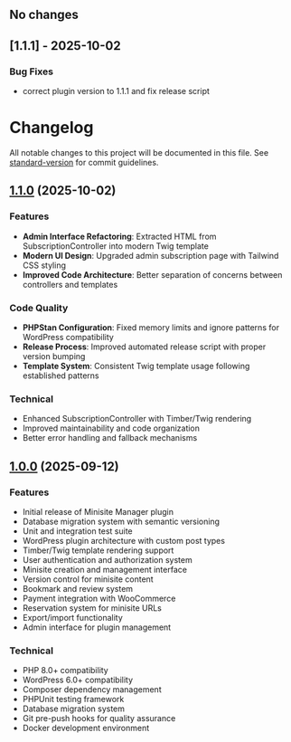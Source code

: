## No changes


## [1.1.1] - 2025-10-02

### Bug Fixes

- correct plugin version to 1.1.1 and fix release script


# Changelog

All notable changes to this project will be documented in this file. See [standard-version](https://github.com/conventional-changelog/standard-version) for commit guidelines.

## [1.1.0](https://github.com/your-org/minisite-manager/compare/v0.10.0...v1.1.0) (2025-10-02)

### Features

* **Admin Interface Refactoring**: Extracted HTML from SubscriptionController into modern Twig template
* **Modern UI Design**: Upgraded admin subscription page with Tailwind CSS styling
* **Improved Code Architecture**: Better separation of concerns between controllers and templates

### Code Quality

* **PHPStan Configuration**: Fixed memory limits and ignore patterns for WordPress compatibility
* **Release Process**: Improved automated release script with proper version bumping
* **Template System**: Consistent Twig template usage following established patterns

### Technical

* Enhanced SubscriptionController with Timber/Twig rendering
* Improved maintainability and code organization
* Better error handling and fallback mechanisms

## [1.0.0](https://github.com/your-org/minisite-manager/compare/v0.0.0...v1.0.0) (2025-09-12)

### Features

* Initial release of Minisite Manager plugin
* Database migration system with semantic versioning
* Unit and integration test suite
* WordPress plugin architecture with custom post types
* Timber/Twig template rendering support
* User authentication and authorization system
* Minisite creation and management interface
* Version control for minisite content
* Bookmark and review system
* Payment integration with WooCommerce
* Reservation system for minisite URLs
* Export/import functionality
* Admin interface for plugin management

### Technical

* PHP 8.0+ compatibility
* WordPress 6.0+ compatibility
* Composer dependency management
* PHPUnit testing framework
* Database migration system
* Git pre-push hooks for quality assurance
* Docker development environment
